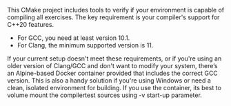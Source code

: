 This CMake project includes tools to verify if your environment is capable of compiling all exercises. The key requirement is your compiler's support for C++20 features.

- For GCC, you need at least version 10.1.
- For Clang, the minimum supported version is 11.

If your current setup doesn't meet these requirements, or if you're using an older version of Clang/GCC and don't want to modify your system, there’s an Alpine-based Docker container provided
that includes the correct GCC version. This is also a handy solution if you're using Windows or need a clean, isolated environment for building.
If you use the container, its best to volume mount the compilertest sources using -v start-up parameter.
